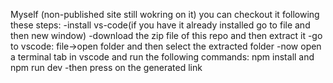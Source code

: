 Myself
(non-published site still wokring on it)
you can checkout it following these steps:
-install vs-code(if you have it already installed  go to file and then new window)
-download the zip file  of this repo and then extract it
-go to vscode: file->open folder and then select the extracted folder
-now open a terminal tab in vscode and run the following commands: npm install and npm run dev
-then press on the generated link 
